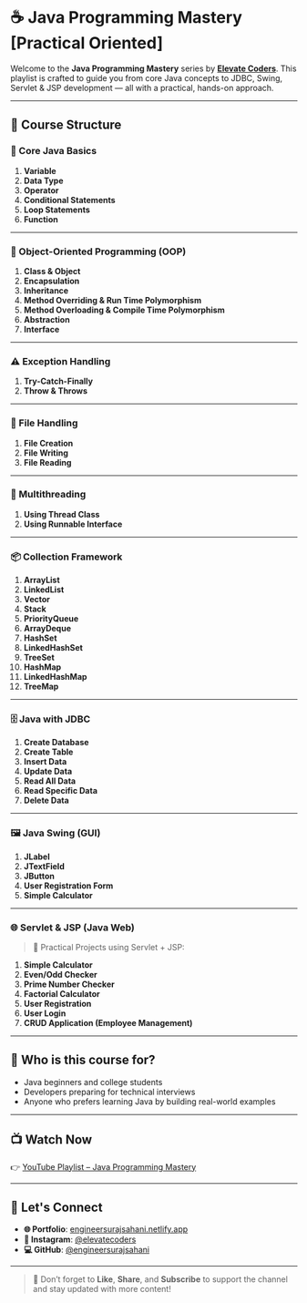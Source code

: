 # ☕ Java Programming Mastery [Practical Oriented]

Welcome to the **Java Programming Mastery** series by **[Elevate Coders](https://www.youtube.com/@elevatecoders)**. This playlist is crafted to guide you from core Java concepts to JDBC, Swing, Servlet & JSP development — all with a practical, hands-on approach.

---

## 📌 Course Structure

### 🔰 Core Java Basics
1. **Variable**
2. **Data Type**
3. **Operator**
4. **Conditional Statements**
5. **Loop Statements**
6. **Function**

---

### 🧱 Object-Oriented Programming (OOP)
1. **Class & Object**
2. **Encapsulation**
3. **Inheritance**
4. **Method Overriding & Run Time Polymorphism**
5. **Method Overloading & Compile Time Polymorphism**
6. **Abstraction**
7. **Interface**

---

### ⚠️ Exception Handling
1. **Try-Catch-Finally**
2. **Throw & Throws**

---

### 📁 File Handling
1. **File Creation**
2. **File Writing**
3. **File Reading**

---

### 🔄 Multithreading
1. **Using Thread Class**
2. **Using Runnable Interface**

---

### 📦 Collection Framework
1. **ArrayList**
2. **LinkedList**
3. **Vector**
4. **Stack**
5. **PriorityQueue**
6. **ArrayDeque**
7. **HashSet**
8. **LinkedHashSet**
9. **TreeSet**
10. **HashMap**
11. **LinkedHashMap**
12. **TreeMap**

---

### 🗄 Java with JDBC
1. **Create Database**
2. **Create Table**
3. **Insert Data**
4. **Update Data**
5. **Read All Data**
6. **Read Specific Data**
7. **Delete Data**

---

### 🖼 Java Swing (GUI)
1. **JLabel**
2. **JTextField**
3. **JButton**
4. **User Registration Form**
5. **Simple Calculator**

---

### 🌐 Servlet & JSP (Java Web)
> 🚀 Practical Projects using Servlet + JSP:

1. **Simple Calculator**
2. **Even/Odd Checker**
3. **Prime Number Checker**
4. **Factorial Calculator**
5. **User Registration**
6. **User Login**
7. **CRUD Application (Employee Management)**

---

## 🚀 Who is this course for?
- Java beginners and college students  
- Developers preparing for technical interviews  
- Anyone who prefers learning Java by building real-world examples  

---

## 📺 Watch Now

👉 [YouTube Playlist – Java Programming Mastery](https://www.youtube.com/@elevatecoders)

---

## 🙌 Let's Connect

- **🌐 Portfolio**: [engineersurajsahani.netlify.app](https://engineersurajsahani.netlify.app/)
- **📸 Instagram**: [@elevatecoders](https://instagram.com/elevatecoders)
- **💻 GitHub**: [@engineersurajsahani](https://github.com/engineersurajsahani)

---

> 🔔 Don’t forget to **Like**, **Share**, and **Subscribe** to support the channel and stay updated with more content!
